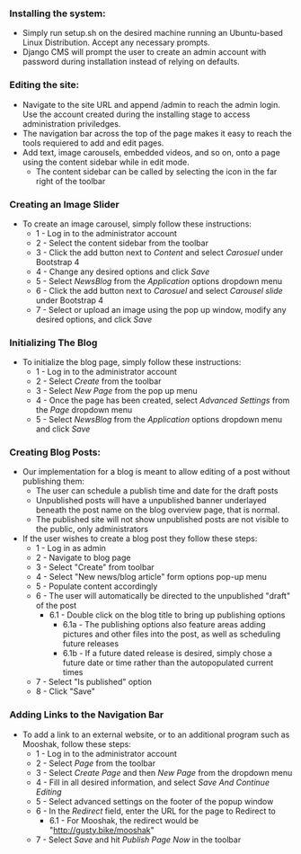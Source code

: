 ### Installing the system:

* Simply run setup.sh on the desired machine running an Ubuntu-based Linux Distribution. Accept any necessary prompts.
* Django CMS will prompt the user to create an admin account with password during installation instead of relying on defaults.


### Editing the site:
* Navigate to the site URL and append /admin to reach the admin login. Use the account created during the installing stage to access administration priviledges. 
* The navigation bar across the top of the page makes it easy to reach the tools requiered to add and edit pages.
* Add text, image carousels, embedded videos, and so on, onto a page using the content sidebar while in edit mode.
  * The content sidebar can be called by selecting the icon in the far right of the toolbar

### Creating an Image Slider
* To create an image carousel, simply follow these instructions:
  * 1 - Log in to the administrator account
  * 2 - Select the content sidebar from the toolbar
  * 3 - Click the add button next to _Content_ and select _Carosuel_ under Bootstrap 4
  * 4 - Change any desired options and click _Save_
  * 5 - Select _NewsBlog_ from the _Application_ options dropdown menu
  * 6 - Click the add button next to _Carosuel_ and select _Carousel slide_ under Bootstrap 4
  * 7 - Select or upload an image using the pop up window, modify any desired options, and click _Save_

### Initializing The Blog
* To initialize the blog page, simply follow these instructions:
  * 1 - Log in to the administrator account
  * 2 - Select _Create_ from the toolbar
  * 3 - Select _New Page_ from the pop up menu
  * 4 - Once the page has been created, select _Advanced Settings_ from the _Page_ dropdown menu
  * 5 - Select _NewsBlog_ from the _Application_ options dropdown menu and click _Save_

### Creating Blog Posts:
* Our implementation for a blog is meant to allow editing of a post without publishing them:
  * The user can schedule a publish time and date for the draft posts 
  * Unpublished posts will have a unpublished banner underlayed beneath the post name on the blog overview page, that is normal. 
  * The published site will not show unpublished posts are not visible to the public, only administrators
* If the user wishes to create a blog post they follow these steps:
  * 1 - Log in as admin
  * 2 - Navigate to blog page
  * 3 - Select "Create" from toolbar
  * 4 - Select "New news/blog article" form options pop-up menu
  * 5 - Populate content accordingly
  * 6 - The user will automatically be directed to the unpublished "draft" of the post
    * 6.1 - Double click on the blog title to bring up publishing options
      * 6.1a - The publishing options also feature areas adding pictures and other files into the post, as well as scheduling future releases
      * 6.1b - If a future dated release is desired, simply chose a future date or time rather than the autopopulated current times
  * 7 - Select "Is published" option
  * 8 - Click "Save"

### Adding Links to the Navigation Bar
* To add a link to an external website, or to an additional program such as Mooshak, follow these steps:
  * 1 - Log in to the administrator account
  * 2 - Select _Page_ from the toolbar
  * 3 - Select _Create Page_ and then _New Page_ from the dropdown menu
  * 4 - Fill in all desired information, and select _Save And Continue Editing_
  * 5 - Select advanced settings on the footer of the popup window
  * 6 - In the _Redirect_ field, enter the URL for the page to Redirect to
    * 6.1 - For Mooshak, the redirect would be "http://gusty.bike/mooshak"
  * 7 - Select _Save_ and hit _Publish Page Now_ in the toolbar
